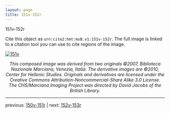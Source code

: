 ```yaml
---
layout: page
title: 151v-152r
---
```


151v-152r

Cite this object as `urn:cite2:hmt:msB.v1:151v-152r`. The full image is linked to a citation tool you can use to cite regions of the image.

[![151v](http://www.homermultitext.org/iipsrv?IIIF=/project/homer/pyramidal/deepzoom/hmt/vbbifolio/v1/vb_151v_152r.tif/full/800,/0/default.jpg)](http://www.homermultitext.org/ict2/?urn=urn:cite2:hmt:vbbifolio.v1:vb_151v_152r) 

<p style="text-align: center; font-style: italic;">This composed image was derived from two originals ©2007, Biblioteca Nazionale Marciana, Venezia, Italia. The derivative images are ©2010, Center for Hellenic Studies. Originals and derivatives are licensed under the Creative Commons Attribution-Noncommercial-Share Alike 3.0 License. The CHS/Marciana Imaging Project was directed by David Jacobs of the British Library.</p>

---

previous: [150v-151r](../150v-151r/) | next: [152v-153r](../152v-153r/)